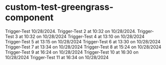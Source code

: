 # custom-test-greengrass-component

Trigger-Test 10/28/2024.
Trigger-Test 2 at 10:32 on 10/28/2024.
Trigger-Test 3 at 10:32 on 10/28/2024
Trigger-Test 4 at 13:10 on 10/28/2024
Trigger-Test 5 at 13:15 on 10/28/2024
Trigger-Test 6 at 13:30 on 10/28/2024
Trigger-Test 7 at 13:34 on 10/28/2024
Trigger-Test 8 at 15:24 on 10/28/2024
Trigger-Test 9 at 16:24 on 10/28/2024
Trigger-Test 10 at 16:30 on 10/28/2024
Trigger-Test 11 at 16:34 on 10/28/2024

